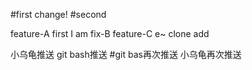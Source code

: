 #first change!
#second 

feature-A first
I am fix-B
feature-C e~ 
clone add

小乌龟推送
git bash推送
#git bas再次推送
小乌龟再次推送